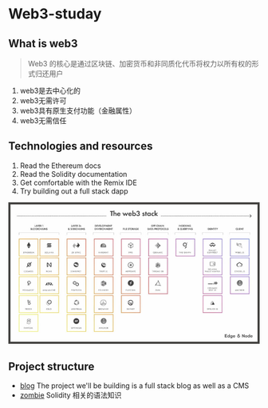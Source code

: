 # Web3-studay

## What is web3
> Web3 的核心是通过区块链、加密货币和非同质化代币将权力以所有权的形式归还用户
1. web3是去中心化的
2. web3无需许可
3. web3具有原生支付功能（金融属性）
4. web3无需信任

## Technologies and resources
1. Read the Ethereum docs
2. Read the Solidity documentation
3. Get comfortable with the Remix IDE
4. Try building out a full stack dapp

![stack](stack.jpg "web3-stack list")

## Project structure
- [blog](./blog/README.md) The project we'll be building is a full stack blog as well as a CMS
- [zombie](./zombie/README.md) Solidity 相关的语法知识